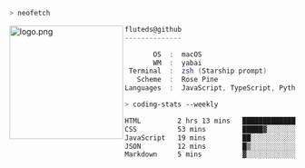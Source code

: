 ```zsh
> neofetch
```

<!--img align="left" src="https://github.com/fluteds.png" alt="logo.png" width="200"/>-->
<img align="left" src="https://external-content.duckduckgo.com/iu/?u=https%3A%2F%2F78.media.tumblr.com%2F975fca5f82161b190efdcaa05ffbd4ec%2Ftumblr_p6q6m9TJF01x3p3jmo1_500.png&f=1&nofb=1" alt="logo.png" width="200"/>

```csharp
fluteds@github
--------------

       OS  :  macOS
       WM  :  yabai
 Terminal  :  zsh (Starship prompt)  
   Scheme  :  Rose Pine  
Languages  :  JavaScript, TypeScript, Python, HTML, CSS  

```

```zsh
> coding-stats --weekly
```

<!--START_SECTION:waka-->

```txt
HTML         2 hrs 13 mins   ██████████████▓░░░░░░░░░░   58.15 %
CSS          53 mins         █████▓░░░░░░░░░░░░░░░░░░░   23.06 %
JavaScript   19 mins         ██░░░░░░░░░░░░░░░░░░░░░░░   08.32 %
JSON         12 mins         █▒░░░░░░░░░░░░░░░░░░░░░░░   05.28 %
Markdown     5 mins          ▓░░░░░░░░░░░░░░░░░░░░░░░░   02.55 %
```

<!--END_SECTION:waka-->
